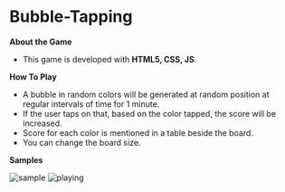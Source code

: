 # Bubble-Tapping

**About the Game**
- This game is developed with **HTML5, CSS, JS**.

**How To Play**

- A bubble in random colors will be generated at random position at regular intervals of time for 1 minute. 
- If the user taps on that, based on the color tapped, the score will be increased. 
- Score for each color is mentioned in a table beside the board. 
- You can change the board size.

**Samples**

![sample](https://user-images.githubusercontent.com/38306134/62233542-6a5f6f00-b3e6-11e9-9b4e-672660267367.png)
![playing](https://user-images.githubusercontent.com/38306134/62233789-e8bc1100-b3e6-11e9-9cf8-4a3b5ff0a807.png)

